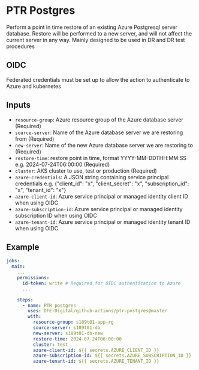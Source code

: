 # PTR Postgres

Perform a point in time restore of an existing Azure Postgresql server database.
Restore will be performed to a new server, and will not affect the current server in any way.
Mainly designed to be used in DR and DR test procedures

## OIDC
Federated credentials must be set up to allow the action to authenticate to Azure and kubernetes

## Inputs
- `resource-group`: Azure resource group of the Azure database server (Required)
- `source-server`: Name of the Azure database server we are restoring from (Required)
- `new-server`: Name of the new Azure database server we are restoring to (Required)
- `restore-time`: restore point in time, format YYYY-MM-DDTHH:MM:SS e.g. 2024-07-24T06:00:00 (Required)
- `cluster`: AKS cluster to use, test or production (Required)
- `azure-credentials`: A JSON string containing service principal credentials e.g. {"client_id": "x", "client_secret": "x", "subscription_id": "x", "tenant_id": "x"}
- `azure-client-id`: Azure service principal or managed identity client ID when using OIDC
- `azure-subscription-id`: Azure service principal or managed identity subscription ID when using OIDC
- `azure-tenant-id`: Azure service principal or managed identity tenant ID when using OIDC


## Example

```yaml
jobs:
  main:
    ...
    permissions:
      id-token: write # Required for OIDC authentication to Azure
      ...

    steps:
      - name: PTR postgres
        uses: DFE-Digital/github-actions/ptr-postgres@master
        with:
          resource-group: s189t01-app-rg
          source-server: s189t01-db
          new-server: s189t01-db-new
          restore-time: 2024-07-24T06:00:00
          cluster: test
          azure-client-id: ${{ secrets.AZURE_CLIENT_ID }}
          azure-subscription-id: ${{ secrets.AZURE_SUBSCRIPTION_ID }}
          azure-tenant-id: ${{ secrets.AZURE_TENANT_ID }}
```
